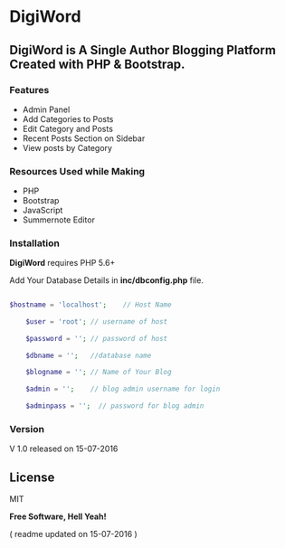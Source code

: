 # DigiWord

## DigiWord is A Single Author Blogging Platform Created with PHP &amp; Bootstrap.  

### Features
* Admin Panel
* Add Categories to Posts
* Edit Category and Posts
* Recent Posts Section on Sidebar
* View posts by Category

### Resources Used while Making
* PHP
* Bootstrap
* JavaScript
* Summernote Editor

### Installation

**DigiWord** requires PHP 5.6+

Add Your Database Details in **inc/dbconfig.php** file.

```php

$hostname = 'localhost'; 	// Host Name
	
	$user = 'root'; // username of host
	
	$password = ''; // password of host
	
	$dbname = ''; 	//database name
	
	$blogname = ''; // Name of Your Blog
	
	$admin = '';  	// blog admin username for login
	
	$adminpass = '';  // password for blog admin

```

### Version
V 1.0 released on 15-07-2016

License
----

MIT


**Free Software, Hell Yeah!**


( readme updated on 15-07-2016 )
